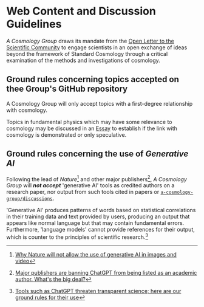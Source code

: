 # Web Content and Discussion Guidelines

*A Cosmology Group* draws its mandate from the [Open Letter to the Scientific Community](org/open-letter-on-cosmology.md) to engage scientists
in an open exchange of ideas beyond the framework of Standard Cosmology through a critical examination of the methods and investigations of cosmology.


## Ground rules concerning topics accepted on thee Group's GitHub repository

A Cosmology Group will only accept topics with a first-degree relationship with cosmology.

Topics in fundamental physics which may have some relevance to cosmology may be discussed in an [Essay](../essays/index.md) to establish if the link with cosmology is demonstrated or only speculative.


## Ground rules concerning the use of *Generative AI*

Following the lead of *Nature*[^1] and other major publishers[^2], *A Cosmology Group* will ***not accept*** 'generative AI' tools as credited authors on a research paper, nor output from such tools cited in papers or [`a-cosmology-group/discussions`](https://github.com/orgs/a-cosmology-group/discussions).

'Generative AI' produces patterns of words based on statistical correlations in their training data and text provided by users, producing an output that appears like normal language but that may contain fundamental errors.  Furthermore, 'language models' cannot provide references for their output, which is counter to the principles of scientific research.[^3]


[^1]: [Why Nature will not allow the use of generative AI in images and video](https://www.nature.com/articles/d41586-023-01546-4)

[^2]: [Major publishers are banning ChatGPT from being listed as an academic author. What's the big deal?](https://phys.org/news/2023-01-major-publishers-chatgpt-academic-author.html)

[^3]: [Tools such as ChatGPT threaten transparent science; here are our ground rules for their use](https://www.nature.com/articles/d41586-023-00191-1)
